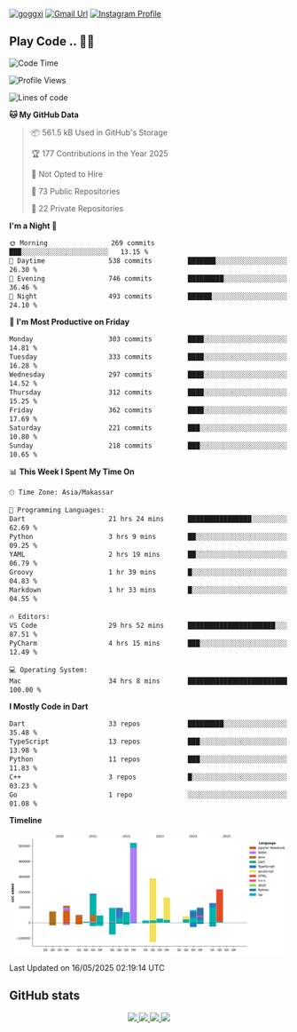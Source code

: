 [![goggxi](https://img.shields.io/badge/Portofolio-Goggxi-orange)](https://goggxi.github.io)
[![Gmail Url](https://img.shields.io/twitter/url?label=Goggxi@gmail.com&logo=gmail&style=social&url=http%3A%2F%2Fmailto%3Acontact.Goggxi@gmail.com)](mailto:Goggxi@gmail.com) [![Instagram Profile](https://img.shields.io/twitter/url?label=moh_rifkan&logo=instagram&style=social&url=https://www.instagram.com/moh_rifkan/)](https://www.instagram.com/moh_rifkan/)

## Play Code .. 💬🚀

<!-- [![Moh Rifkan GitHub stats](https://github-readme-stats.vercel.app/api?username=goggxi&count_private=true&show_icons=true&theme=dracula&custom_title=Goggxi%20Statistic%20🚀)](https://github.com/goggxi/goggxi)

[![Top Langs](https://github-readme-stats.vercel.app/api/top-langs/?username=goggxi&langs_count=8&layout=compact&show_icons=true&theme=dracula)](https://github.com/goggxi/goggxi) -->

<!--START_SECTION:waka-->
![Code Time](http://img.shields.io/badge/Code%20Time-4%2C297%20hrs%209%20mins-blue)

![Profile Views](http://img.shields.io/badge/Profile%20Views-9-blue)

![Lines of code](https://img.shields.io/badge/From%20Hello%20World%20I%27ve%20Written-2.3%20million%20lines%20of%20code-blue)

**🐱 My GitHub Data** 

> 📦 561.5 kB Used in GitHub's Storage 
 > 
> 🏆 177 Contributions in the Year 2025
 > 
> 🚫 Not Opted to Hire
 > 
> 📜 73 Public Repositories 
 > 
> 🔑 22 Private Repositories 
 > 
**I'm a Night 🦉** 

```text
🌞 Morning                269 commits         ███░░░░░░░░░░░░░░░░░░░░░░   13.15 % 
🌆 Daytime                538 commits         ███████░░░░░░░░░░░░░░░░░░   26.30 % 
🌃 Evening                746 commits         █████████░░░░░░░░░░░░░░░░   36.46 % 
🌙 Night                  493 commits         ██████░░░░░░░░░░░░░░░░░░░   24.10 % 
```
📅 **I'm Most Productive on Friday** 

```text
Monday                   303 commits         ████░░░░░░░░░░░░░░░░░░░░░   14.81 % 
Tuesday                  333 commits         ████░░░░░░░░░░░░░░░░░░░░░   16.28 % 
Wednesday                297 commits         ████░░░░░░░░░░░░░░░░░░░░░   14.52 % 
Thursday                 312 commits         ████░░░░░░░░░░░░░░░░░░░░░   15.25 % 
Friday                   362 commits         ████░░░░░░░░░░░░░░░░░░░░░   17.69 % 
Saturday                 221 commits         ███░░░░░░░░░░░░░░░░░░░░░░   10.80 % 
Sunday                   218 commits         ███░░░░░░░░░░░░░░░░░░░░░░   10.65 % 
```


📊 **This Week I Spent My Time On** 

```text
🕑︎ Time Zone: Asia/Makassar

💬 Programming Languages: 
Dart                     21 hrs 24 mins      ████████████████░░░░░░░░░   62.69 % 
Python                   3 hrs 9 mins        ██░░░░░░░░░░░░░░░░░░░░░░░   09.25 % 
YAML                     2 hrs 19 mins       ██░░░░░░░░░░░░░░░░░░░░░░░   06.79 % 
Groovy                   1 hr 39 mins        █░░░░░░░░░░░░░░░░░░░░░░░░   04.83 % 
Markdown                 1 hr 33 mins        █░░░░░░░░░░░░░░░░░░░░░░░░   04.55 % 

🔥 Editors: 
VS Code                  29 hrs 52 mins      ██████████████████████░░░   87.51 % 
PyCharm                  4 hrs 15 mins       ███░░░░░░░░░░░░░░░░░░░░░░   12.49 % 

💻 Operating System: 
Mac                      34 hrs 8 mins       █████████████████████████   100.00 % 
```

**I Mostly Code in Dart** 

```text
Dart                     33 repos            █████████░░░░░░░░░░░░░░░░   35.48 % 
TypeScript               13 repos            ███░░░░░░░░░░░░░░░░░░░░░░   13.98 % 
Python                   11 repos            ███░░░░░░░░░░░░░░░░░░░░░░   11.83 % 
C++                      3 repos             █░░░░░░░░░░░░░░░░░░░░░░░░   03.23 % 
Go                       1 repo              ░░░░░░░░░░░░░░░░░░░░░░░░░   01.08 % 
```



**Timeline**

![Lines of Code chart](https://raw.githubusercontent.com/Goggxi/Goggxi/main/assets/bar_graph.png)


 Last Updated on 16/05/2025 02:19:14 UTC
<!--END_SECTION:waka-->

## GitHub stats

<p align="center">
  <a href="https://github.com/goggxi">
    <img src="http://github-profile-summary-cards.vercel.app/api/cards/profile-details?username=goggxi&theme=transparent" />
  </a>
  <a href="https://github.com/goggxi">
    <img src="https://github-readme-streak-stats.herokuapp.com/?user=goggxi&hide_border=true&card_width=338&theme=transparent" />
  </a>
  <a href="https://github.com/goggxi">
    <img src="http://github-profile-summary-cards.vercel.app/api/cards/stats?username=goggxi&theme=transparent" />
  </a>
  <a href="https://github.com/goggxi">
    <img src="https://github-readme-stats.vercel.app/api/top-langs/?username=goggxi&langs_count=10&exclude_repo=&hide=c,makefile,html,css,sass,nix,nunjucks,tsql,dockerfile,shell&card_width=699&hide_border=true&theme=transparent" />
  </a>
  <!-- <br/>
  <a href="https://github.com/goggxi">
    <img src="https://komarev.com/ghpvc/?username=goggxi&color=blue&style=flat" />
  </a> -->
</p>
